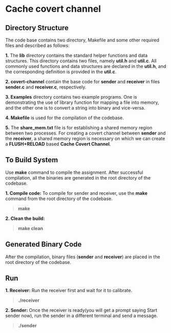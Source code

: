 # Cache covert channel

## Directory Structure
The code base contains two directory, Makefile and some other required files and described as follows:

**1.** The **lib** directory contains the standard helper functions and data structures. This directory contains two files, namely **util.h** and **util.c**. All commonly used functions and data structures are declared in the **util.h**, and the corresponding definition is provided in the **util.c**. 

**2. covert-channel** contain the base code for **sender** and **receiver** in files **sender.c** and **receiver.c**, respectively. 

**3. Examples** directory contains two example programs. One is demonstrating the use of library function for mapping a file into memory, and the other one is to convert a string into binary and vice-versa.

**4. Makefile** is used for the compilation of the codebase.

**5.** The **share_mem.txt** file is for establishing a shared memory region between two processes.  For creating a covert channel between **sender** and the **receiver**, a shared memory region is necessary on which we can create a **FLUSH+RELOAD** based **Cache Covert Channel**.

## To Build System
Use **make** command to compile the assignment. After successful compilation, all the binaries are generated in the root directory of the codebase.

**1. Compile code:** To compile for sender and receiver, use the **make** command from the root directory of the codebase.
> **make**

**2. Clean the build:**
> **make clean**

## Generated Binary Code
After the compilation, binary files (**sender** and **receiver**) are placed in the root directory of the codebase.

## Run

**1. Receiver:** Run the receiver first and wait for it to calibrate. 
> **./receiver**

**2. Sender:** Once the receiver is ready(you will get a prompt saying Start sender now), run the sender in a different terminal and send a message.
> **./sender**
